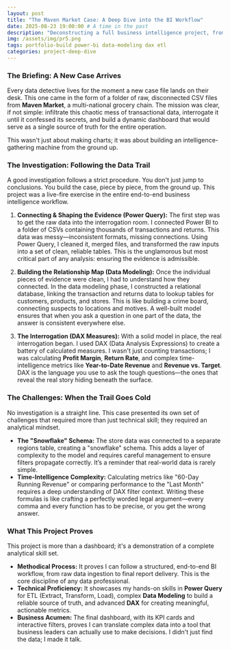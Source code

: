```yaml
---
layout: post
title: "The Maven Market Case: A Deep Dive into the BI Workflow"
date: 2025-08-23 19:00:00 # A time in the past
description: "Deconstructing a full business intelligence project, from messy CSVs to a dynamic dashboard that uncovered the real story behind the sales data."
img: /assets/img/pr5.png
tags: portfolio-build power-bi data-modeling dax etl
categories: project-deep-dive
---
```


### The Briefing: A New Case Arrives

Every data detective lives for the moment a new case file lands on their desk. This one came in the form of a folder of raw, disconnected CSV files from **Maven Market**, a multi-national grocery chain. The mission was clear, if not simple: infiltrate this chaotic mess of transactional data, interrogate it until it confessed its secrets, and build a dynamic dashboard that would serve as a single source of truth for the entire operation.

This wasn't just about making charts; it was about building an intelligence-gathering machine from the ground up.

### The Investigation: Following the Data Trail

A good investigation follows a strict procedure. You don't just jump to conclusions. You build the case, piece by piece, from the ground up. This project was a live-fire exercise in the entire end-to-end business intelligence workflow.

1.  **Connecting & Shaping the Evidence (Power Query):** The first step was to get the raw data into the interrogation room. I connected Power BI to a folder of CSVs containing thousands of transactions and returns. This data was messy—inconsistent formats, missing connections. Using Power Query, I cleaned it, merged files, and transformed the raw inputs into a set of clean, reliable tables. This is the unglamorous but most critical part of any analysis: ensuring the evidence is admissible.

2.  **Building the Relationship Map (Data Modeling):** Once the individual pieces of evidence were clean, I had to understand how they connected. In the data modeling phase, I constructed a relational database, linking the transaction and returns data to lookup tables for customers, products, and stores. This is like building a crime board, connecting suspects to locations and motives. A well-built model ensures that when you ask a question in one part of the data, the answer is consistent everywhere else.

3.  **The Interrogation (DAX Measures):** With a solid model in place, the real interrogation began. I used DAX (Data Analysis Expressions) to create a battery of calculated measures. I wasn't just counting transactions; I was calculating **Profit Margin**, **Return Rate**, and complex time-intelligence metrics like **Year-to-Date Revenue** and **Revenue vs. Target**. DAX is the language you use to ask the tough questions—the ones that reveal the real story hiding beneath the surface.

### The Challenges: When the Trail Goes Cold

No investigation is a straight line. This case presented its own set of challenges that required more than just technical skill; they required an analytical mindset.

* **The "Snowflake" Schema:** The store data was connected to a separate regions table, creating a "snowflake" schema. This adds a layer of complexity to the model and requires careful management to ensure filters propagate correctly. It’s a reminder that real-world data is rarely simple.
* **Time-Intelligence Complexity:** Calculating metrics like "60-Day Running Revenue" or comparing performance to the "Last Month" requires a deep understanding of DAX filter context. Writing these formulas is like crafting a perfectly worded legal argument—every comma and every function has to be precise, or you get the wrong answer.

### What This Project Proves

This project is more than a dashboard; it's a demonstration of a complete analytical skill set.

* **Methodical Process:** It proves I can follow a structured, end-to-end BI workflow, from raw data ingestion to final report delivery. This is the core discipline of any data professional.
* **Technical Proficiency:** It showcases my hands-on skills in **Power Query** for ETL (Extract, Transform, Load), complex **Data Modeling** to build a reliable source of truth, and advanced **DAX** for creating meaningful, actionable metrics.
* **Business Acumen:** The final dashboard, with its KPI cards and interactive filters, proves I can translate complex data into a tool that business leaders can actually use to make decisions. I didn't just find the data; I made it talk.